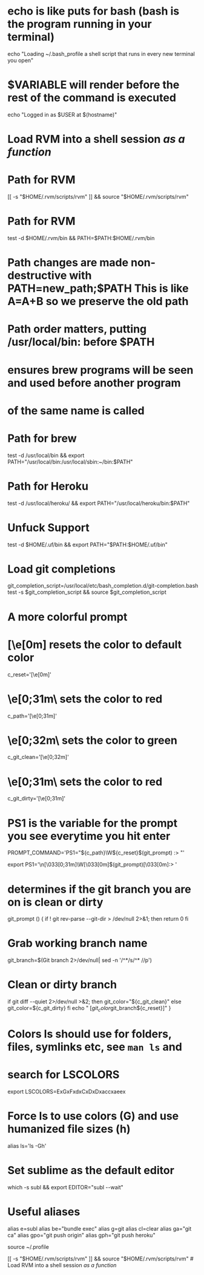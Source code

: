 # echo is like puts for bash (bash is the program running in your terminal)
echo "Loading ~/.bash_profile a shell script that runs in every new terminal you open"

# $VARIABLE will render before the rest of the command is executed
echo "Logged in as $USER at $(hostname)"

# Load RVM into a shell session *as a function*
# Path for RVM

[[ -s "$HOME/.rvm/scripts/rvm" ]] && source "$HOME/.rvm/scripts/rvm"
# Path for RVM
test -d $HOME/.rvm/bin && PATH=$PATH:$HOME/.rvm/bin


# Path changes are made non-destructive with PATH=new_path;$PATH   This is like A=A+B so we preserve the old path

# Path order matters, putting /usr/local/bin: before $PATH
# ensures brew programs will be seen and used before another program
# of the same name is called

# Path for brew
test -d /usr/local/bin && export PATH="/usr/local/bin:/usr/local/sbin:~/bin:$PATH"
# Path for Heroku
test -d /usr/local/heroku/ && export PATH="/usr/local/heroku/bin:$PATH"
# Unfuck Support
test -d $HOME/.uf/bin && export PATH="$PATH:$HOME/.uf/bin"

# Load git completions
git_completion_script=/usr/local/etc/bash_completion.d/git-completion.bash
test -s $git_completion_script && source $git_completion_script

# A more colorful prompt
# \[\e[0m\] resets the color to default color
c_reset='\[\e[0m\]'
#  \e[0;31m\ sets the color to red
c_path='\[\e[0;31m\]'
# \e[0;32m\ sets the color to green
c_git_clean='\[\e[0;32m\]'
# \e[0;31m\ sets the color to red
c_git_dirty='\[\e[0;31m\]'

# PS1 is the variable for the prompt you see everytime you hit enter
PROMPT_COMMAND='PS1="${c_path}\W${c_reset}$(git_prompt) :> "'

export PS1='\n\[\033[0;31m\]\W\[\033[0m\]$(git_prompt)\[\033[0m\]:> '

# determines if the git branch you are on is clean or dirty
git_prompt ()
{
  if ! git rev-parse --git-dir > /dev/null 2>&1; then
    return 0
  fi
  # Grab working branch name
  git_branch=$(Git branch 2>/dev/null| sed -n '/^\*/s/^\* //p')
  # Clean or dirty branch
  if git diff --quiet 2>/dev/null >&2; then
    git_color="${c_git_clean}"
  else
    git_color=${c_git_dirty}
  fi
  echo " [$git_color$git_branch${c_reset}]"
}

# Colors ls should use for folders, files, symlinks etc, see `man ls` and
# search for LSCOLORS
export LSCOLORS=ExGxFxdxCxDxDxaccxaeex
# Force ls to use colors (G) and use humanized file sizes (h)
alias ls='ls -Gh'

# Set sublime as the default editor
which -s subl && export EDITOR="subl --wait"

# Useful aliases

alias e=subl
alias be="bundle exec"
alias g=git
alias cl=clear
alias ga="git ca"
alias gpo="git push origin"
alias gph="git push heroku"

source ~/.profile

[[ -s "$HOME/.rvm/scripts/rvm" ]] && source "$HOME/.rvm/scripts/rvm" # Load RVM into a shell session *as a function*
